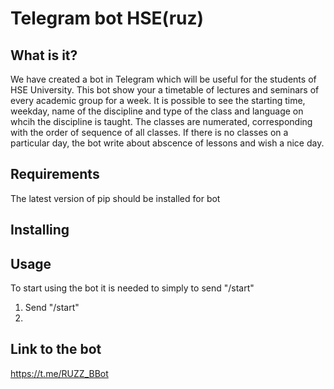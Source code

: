 # Telegram bot HSE(ruz)
## What is it?
We have created a bot in Telegram which will be useful for the students of HSE University. This bot show your a timetable of lectures and seminars of every academic group for a week. It is possible to see the starting time, weekday, name of the discipline and type of the class and language on whcih the discipline is taught. The classes are numerated, corresponding with the order of sequence of all classes. If there is no classes on a particular day, the bot write about abscence of lessons and wish a nice day. 
## Requirements
The latest version of pip should be installed for bot 
## Installing

## Usage 
To start using the bot it is needed to simply to send "/start" 
1. Send "/start"
2. 
## Link to the bot
https://t.me/RUZZ_BBot
